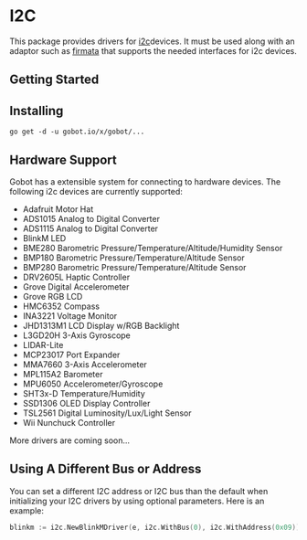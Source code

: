 # I2C

This package provides drivers for [i2c](https://en.wikipedia.org/wiki/I%C2%B2C)devices. It must be used along with an adaptor such as [firmata](https://gobot.io/x/gobot/platforms/firmata) that supports the needed interfaces for i2c devices.

## Getting Started

## Installing
```
go get -d -u gobot.io/x/gobot/...
```

## Hardware Support
Gobot has a extensible system for connecting to hardware devices. The following i2c devices are currently supported:

- Adafruit Motor Hat
- ADS1015 Analog to Digital Converter
- ADS1115 Analog to Digital Converter
- BlinkM LED
- BME280 Barometric Pressure/Temperature/Altitude/Humidity Sensor
- BMP180 Barometric Pressure/Temperature/Altitude Sensor
- BMP280 Barometric Pressure/Temperature/Altitude Sensor
- DRV2605L Haptic Controller
- Grove Digital Accelerometer
- Grove RGB LCD
- HMC6352 Compass
- INA3221 Voltage Monitor
- JHD1313M1 LCD Display w/RGB Backlight
- L3GD20H 3-Axis Gyroscope
- LIDAR-Lite
- MCP23017 Port Expander
- MMA7660 3-Axis Accelerometer
- MPL115A2 Barometer
- MPU6050 Accelerometer/Gyroscope
- SHT3x-D Temperature/Humidity
- SSD1306 OLED Display Controller
- TSL2561 Digital Luminosity/Lux/Light Sensor
- Wii Nunchuck Controller

More drivers are coming soon...

## Using A Different Bus or Address

You can set a different I2C address or I2C bus than the default when initializing your I2C drivers by using optional parameters. Here is an example:

```go
blinkm := i2c.NewBlinkMDriver(e, i2c.WithBus(0), i2c.WithAddress(0x09))
```
